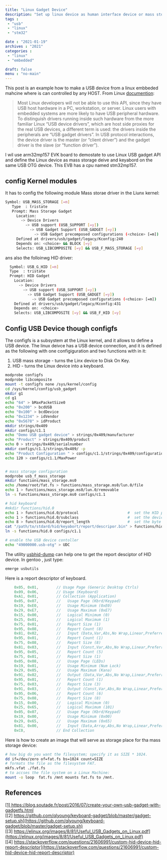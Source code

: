 ```yaml
---
title: "Linux Gadget Device"
description: "Set up linux device as human interface device or mass storage device"
tags : 
 - "usb"
 - "linux"
 - "stm32"

date : "2021-01-19"
archives : "2021"
categories : 
 - "linux"
 - "embedded"

draft: false
menu : "no-main"
---
```

This post is an example how to make a USB device from a linux embbeded mahcine where is can controlled by any HOST. From Linux [documention](https://www.kernel.org/doc/html/v4.17/driver-api/usb/gadget.html):

>Most Linux developers will not be able to use this API, since they have USB host hardware in a PC, workstation, or server. Linux users with embedded systems are more likely to have USB peripheral hardware. To distinguish drivers running inside such hardware from the more familiar Linux “USB device drivers”, which are host side proxies for the real USB devices, a different term is used: the drivers inside the peripherals are “USB gadget drivers”. In USB protocol interactions, the device driver is the master (or “client driver”) and the gadget driver is the slave (or “function driver”).

I wil use arm32mp157 EVK board to demostate to use Linux USB gadget API and define the Linux device as mass storage deive and keyabord on the same USB OTG device. This EVB has a cpu named stm32mp157. 

## config Kernel modules
It has to config the following module Mass storae driver in the Liunx kernel:
```bash
Symbol: USB_MASS_STORAGE [=m]                                             
   Type  : tristate                                                          
   Prompt: Mass Storage Gadget                                               
     Location:                                                               
       -> Device Drivers                                                     
         -> USB support (USB_SUPPORT [=y])                                   
           -> USB Gadget Support (USB_GADGET [=y])                           
             -> USB Gadget precomposed configurations (<choice> [=m])        
     Defined at drivers/usb/gadget/legacy/Kconfig:240                        
     Depends on: <choice> && BLOCK [=y]                                      
     Selects: USB_LIBCOMPOSITE [=y] && USB_F_MASS_STORAGE [=y]
```
 ans also the folloinwg HID driver:
 ```bash
   Symbol: USB_G_HID [=m]                                                                                               
   Type  : tristate                                                                                                     
   Prompt: HID Gadget                                                                                                   
     Location:                                                                                                          
       -> Device Drivers                                                                                                
         -> USB support (USB_SUPPORT [=y])                                                                              
           -> USB Gadget Support (USB_GADGET [=y])                                                                      
             -> USB Gadget precomposed configurations (<choice> [=m])                                                   
     Defined at drivers/usb/gadget/legacy/Kconfig:431                                                                   
     Depends on: <choice>                                                                                               
     Selects: USB_LIBCOMPOSITE [=y] && USB_F_HID [=y] 
 ```

## Config USB Device though configfs
The configfs is a subsystem at the Linux kernel, and it allows to define a USB device. The linux deivce has a USB device connection, and it is defined as the following with one configiguration and two functions with in it:  
1. USB mass storage - turns the Linx device to Disk On Key.  
2. HID - turns the Linux device into a keyboard.  


```bash
modprobe configfs
modprobe libcomposite
mount -t configfs none /sys/kernel/config
cd /sys/kernel/config/usb_gadget
mkdir g1
cd g1
echo "64" > bMaxPacketSize0
echo "0x200" > bcdUSB
echo "0x100" > bcdDevice
echo "0x1234" > idVendor
echo "0x5678" > idProduct
mkdir strings/0x409
mkdir configs/c1.1
echo "Demo USB gadget device" > strings/0x409/manufacturer
echo "Product" > strings/0x409/product
echo 0 > strings/0x409/serialnumber
mkdir configs/c1.1/strings/0x409/ -p
echo "Product Configuration " > configs/c1.1/strings/0x409/configuration
echo 120 > configs/c1.1/MaxPower


# mass storage configuration
modprobe usb_f_mass_storage
mkdir functions/mass_storage.ms0
echo /home/root/fat.fs > functions/mass_storage.ms0/lun.0/file
echo 1 > functions/mass_storage.ms0/lun.0/removable
ln -s functions/mass_storage.ms0 configs/c1.1

# hid keyboard
#mkdir functions/hid.0
echo 1 > functions/hid.0/protocol                      #  set the HID protocol
echo 1 > functions/hid.0/subclass                      #  set the device subclass
echo 8 > functions/hid.0/report_length                 #  set the byte length of HID reports
cat "/path/to/stdard/hid/keyabort/report/descripor.bin" > functions/hid.0/report_desc        
ln -s functions/hid.0 configs/c1.1 

# enable the USB device contoller
echo "49000000.usb-otg" > UDC
```

The utility [usbhid-dump](https://github.com/DIGImend/usbhid-dump) can help one to get the report desciptor of HID device. In gentoo , just type:
```bash
emerge usbutils
```
Here is a report descriptor of keyboard.
```c
	0x05, 0x01,        // Usage Page (Generic Desktop Ctrls)
	0x09, 0x06,        // Usage (Keyboard)
	0xA1, 0x01,        // Collection (Application)
	0x05, 0x07,        //   Usage Page (Kbrd/Keypad)
	0x19, 0xE0,        //   Usage Minimum (0xE0)
	0x29, 0xE7,        //   Usage Maximum (0xE7)
	0x15, 0x00,        //   Logical Minimum (0)
	0x25, 0x01,        //   Logical Maximum (1)
	0x75, 0x01,        //   Report Size (1)
	0x95, 0x08,        //   Report Count (8)
	0x81, 0x02,        //   Input (Data,Var,Abs,No Wrap,Linear,Preferred State,No Null Position)
	0x95, 0x01,        //   Report Count (1)
	0x75, 0x08,        //   Report Size (8)
	0x81, 0x03,        //   Input (Const,Var,Abs,No Wrap,Linear,Preferred State,No Null Position)
	0x95, 0x05,        //   Report Count (5)
	0x75, 0x01,        //   Report Size (1)
	0x05, 0x08,        //   Usage Page (LEDs)
	0x19, 0x01,        //   Usage Minimum (Num Lock)
	0x29, 0x05,        //   Usage Maximum (Kana)
	0x91, 0x02,        //   Output (Data,Var,Abs,No Wrap,Linear,Preferred State,No Null Position,Non-volatile)
	0x95, 0x01,        //   Report Count (1)
	0x75, 0x03,        //   Report Size (3)
	0x91, 0x03,        //   Output (Const,Var,Abs,No Wrap,Linear,Preferred State,No Null Position,Non-volatile)
	0x95, 0x06,        //   Report Count (6)
	0x75, 0x08,        //   Report Size (8)
	0x15, 0x00,        //   Logical Minimum (0)
	0x25, 0x65,        //   Logical Maximum (101)
	0x05, 0x07,        //   Usage Page (Kbrd/Keypad)
	0x19, 0x00,        //   Usage Minimum (0x00)
	0x29, 0x65,        //   Usage Maximum (0x65)
	0x81, 0x00,        //   Input (Data,Array,Abs,No Wrap,Linear,Preferred State,No Null Position)
	0xC0,              // End Collection
```


Here is how to create an image that will serve as storage place for tha mass storage device:
```bash
# how big do you want the filesystem; specify it as SIZE * 1024.
dd if=/dev/zero of=fat.fs bs=1024 count=SIZE 
# formats the file as the filesystem FAT.
mkfs.vfat ./fat.fs
# to accses the file system on a Linux Machine:
mount -o loop  fat.fs /mnt mounts fat.fs to /mnt.
```



## References
[[1] https://blog.soutade.fr/post/2016/07/create-your-own-usb-gadget-with-gadgetfs.html ](https://blog.soutade.fr/post/2016/07/create-your-own-usb-gadget-with-gadgetfs.html)  
[[2] https://github.com/qlyoung/keyboard-gadget/blob/master/gadget-setup.sh](https://github.com/qlyoung/keyboard-gadget/blob/master/gadget-setup.sh)  
[[3] https://elinux.org/images/8/81/Useful_USB_Gadgets_on_Linux.pdf](https://elinux.org/images/8/81/Useful_USB_Gadgets_on_Linux.pdf)  
[[4] https://stackoverflow.com/questions/21606991/custom-hid-device-hid-report-descriptor](https://stackoverflow.com/questions/21606991/custom-hid-device-hid-report-descriptor)
